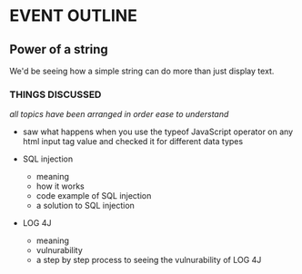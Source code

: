 # EVENT OUTLINE

## Power of a string
We'd be seeing how a simple string can do more than just display text.

### THINGS DISCUSSED

*all topics have been arranged in order ease to understand*

- saw what happens when you use the typeof JavaScript operator on any html input tag value and checked it for different data types

- SQL injection
    - meaning
    - how it works 
    - code example of SQL injection
    - a solution to SQL injection

- LOG 4J
    - meaning
    - vulnurability
    - a step by step process to seeing the  vulnurability of LOG 4J
